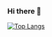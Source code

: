 ### Hi there 👋

<!-- [![Anurag's github stats](https://github-readme-stats.vercel.app/api?username=wonbeenna)](https://github.com/anuraghazra/github-readme-stats) -->
[![Top Langs](https://github-readme-stats.vercel.app/api/top-langs/?username=wonbeenna&layout=compact)](https://github.com/anuraghazra/github-readme-stats)
<!--
**wonbeenna/wonbeenna** is a ✨ _special_ ✨ repository because its `README.md` (this file) appears on your GitHub profile.

Here are some ideas to get you started:

- 🔭 I’m currently working on ...
- 🌱 I’m currently learning ...
- 👯 I’m looking to collaborate on ...
- 🤔 I’m looking for help with ...
- 💬 Ask me about ...
- 📫 How to reach me: ...
- 😄 Pronouns: ...
- ⚡ Fun fact: ...
-->
